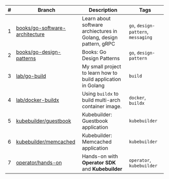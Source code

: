 | # | Branch                                                                                                     | Description                                                       | Tags                                |
|---|------------------------------------------------------------------------------------------------------------|-------------------------------------------------------------------|-------------------------------------|
| 1 | [books/go-software-architecture](https://github.com/cuongpiger/golang/tree/books/go-software-architecture) | Learn about software archiectures in Golang, design pattern, gRPC | `go`, `design-pattern`, `messaging` |
| 2 | [books/go-design-patterns](https://github.com/cuongpiger/golang/tree/books/go-design-patterns)             | Books: Go Design Patterns                                         | `go`, `design-pattern`              |
| 3 | [lab/go-build](https://github.com/cuongpiger/golang/tree/lab/go-build)                                     | My small project to learn how to build application in Golang      | `build`                             |
| 4 | [lab/docker-buildx](https://github.com/cuongpiger/golang/tree/lab/docker-buildx)                           | Using `buildx` to build multi-arch container image.               | `docker`, `buildx`                  |
| 5 | [kubebuilder/guestbook](https://github.com/cuongpiger/golang/tree/kubebuilder/guestbook)                   | Kubebuilder: Guestbook application                                | `kubebuilder`          |
| 6 | [kubebuilder/memcached](https://github.com/cuongpiger/golang/tree/kubebuilder/memcached)                   | Kubebuilder: Memcached application                                | `kubebuilder`          |
|7|[operator/hands-on](https://github.com/cuongpiger/golang/tree/operator/hands-on)| Hands-on with **Operator SDK** and **Kubebuilder**                        | `operator`, `kubebuilder`           |